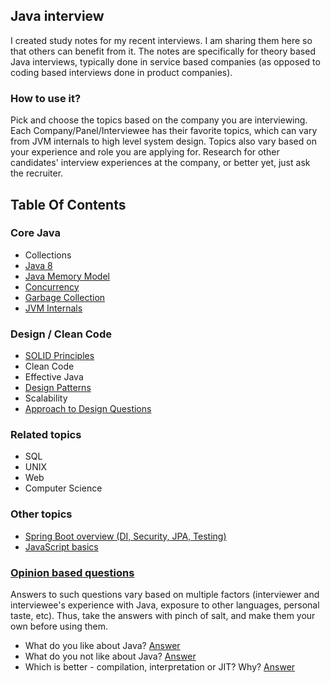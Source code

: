 ## Java interview

I created study notes for my recent interviews. I am sharing them here so that others can benefit from it. 
The notes are specifically for theory based Java interviews, typically done in service based companies 
(as opposed to coding based interviews done in product companies).  

### How to use it?

Pick and choose the topics based on the company you are interviewing. 
Each Company/Panel/Interviewee has their favorite topics, which can vary from JVM internals to high level system design. 
Topics also vary based on your experience and role you are applying for. 
Research for other candidates' interview experiences at the company, or better yet, just ask the recruiter.

## Table Of Contents 

### Core Java

- Collections
- [Java 8](topics/core/java-8.md)
- [Java Memory Model](topics/core/java-memory-model.md)
- [Concurrency](topics/core/concurrency.md)
- [Garbage Collection](topics/core/garbage-collection.md)
- [JVM Internals](topics/core/jvm-internals.md)

### Design / Clean Code

- [SOLID Principles](topics/design/solid.md)
- Clean Code
- Effective Java
- [Design Patterns](topics/design/design-patterns.md)
- Scalability
- [Approach to Design Questions](topics/design/approach.md)

### Related topics

- SQL 
- UNIX 
- Web
- Computer Science

### Other topics 

- [Spring Boot overview (DI, Security, JPA, Testing)](http://http://deepakvadgama.com/blog/spring-boot-wonders/)
- [JavaScript basics]()

### [Opinion based questions](topics/opinion/questions.md)

Answers to such questions vary based on multiple factors (interviewer and interviewee's experience with Java, exposure to other languages, personal taste, etc). Thus, take the answers with pinch of salt, and make them your own before using them.

- What do you like about Java? [Answer]()
- What do you not like about Java? [Answer]()
- Which is better - compilation, interpretation or JIT? Why? [Answer](topics/opinion/myanswers.md#)
